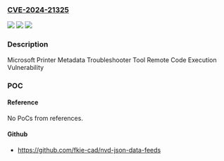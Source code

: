 ### [CVE-2024-21325](https://cve.mitre.org/cgi-bin/cvename.cgi?name=CVE-2024-21325)
![](https://img.shields.io/static/v1?label=Product&message=Microsoft%20Printer%20Metadata%20Troubleshooter%20Tool&color=blue)
![](https://img.shields.io/static/v1?label=Version&message=0%3C%201.0.0.1%20&color=brighgreen)
![](https://img.shields.io/static/v1?label=Vulnerability&message=Remote%20Code%20Execution&color=brighgreen)

### Description

Microsoft Printer Metadata Troubleshooter Tool Remote Code Execution Vulnerability

### POC

#### Reference
No PoCs from references.

#### Github
- https://github.com/fkie-cad/nvd-json-data-feeds

